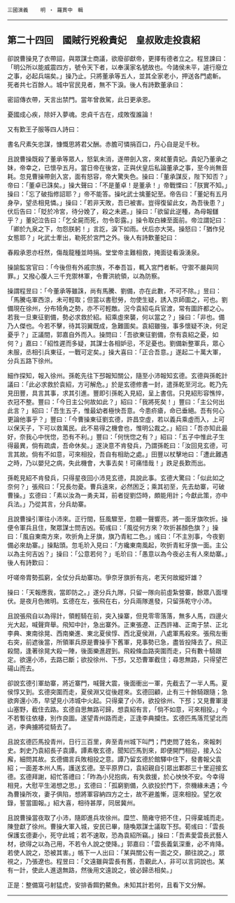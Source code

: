 

`三國演義`　　`明 ‧ 羅貫中　輯`

* * *

## 第二十四回　國賊行兇殺貴妃　皇叔敗走投袁紹

卻說曹操見了衣帶詔，與眾謀士商議，欲廢卻獻帝，更擇有德者立之。程昱諫曰：「明公所以能威震四方，號令天下者，以奉漢家名號故也。今諸侯未平，遽行廢立之事，必起兵端矣。」操乃止。只將董承等五人，並其全家老小，押送各門處斬。死者共七百餘人。城中官民見者，無不下淚。後人有詩歎董承曰：

密詔傳衣帶，天言出禁門。當年曾救駕，此日更承恩。

憂國成心疾，除奸入夢魂。忠貞千古在，成敗復誰論！

又有歎王子服等四人詩曰：

書名尺素矢忠謀，慷慨思將君父酬。赤膽可憐捐百口，丹心自是足千秋。

且說曹操既殺了董承等眾人，怒氣未消，遂帶劍入宮，來弒董貴妃。貴妃乃董承之妹，帝幸之，已懷孕五月。當日帝在後宮，正與伏皇后私論董承之事，至今尚無音耗。忽見曹操帶劍入宮，面有怒容，帝大驚失色。操曰：「董承謀反，陛下知否？」帝曰：「董卓已誅矣。」操大聲曰：「不是董卓！是董承！」帝戰慄曰：「朕實不知。」操曰：「忘了破指修詔耶？」帝不能答。操叱武士擒董妃至。帝告曰：「董妃有五月身孕，望丞相見憐。」操曰：「若非天敗，吾已被害。豈得復留此女，為吾後患？」伏后告曰：「貶於冷宮，待分娩了，殺之未遲。」操曰：「欲留此逆種，為母報讎乎？」董妃泣告曰：「乞全屍而死，勿令彰露。」操令取白練至面前。帝泣謂妃曰：「卿於九泉之下，勿怨朕躬！」言訖，淚下如雨。伏后亦大哭。操怒曰：「猶作兒女態耶？」叱武士牽出，勒死於宮門之外。後人有詩歎董妃曰：

春殿承恩亦枉然，傷哉龍種並時捐。堂堂帝主難相救，掩面徒看淚湧泉。

操諭監宮官曰：「今後但有外戚宗族，不奉吾旨，輒入宮門者斬。守禦不嚴與同罪。」又撥心腹人三千充禦林軍，令曹洪統領，以為防察。

操謂程昱曰：「今董承等雖誅，尚有馬騰、劉備，亦在此數，不可不除。」昱曰：「馬騰屯軍西涼，未可輕取；但當以書慰勞，勿使生疑，誘入京師圖之，可也。劉備現在徐州，分布犄角之勢，亦不可輕敵。況今袁紹屯兵官渡，常有圖許都之心。若我一旦東征劉備，勢必求救於紹。紹乘虛來襲，何以當之？」操曰：「非也。備乃人傑也。今若不擊，待其羽翼既成，急難圖矣。袁紹雖強，事多懷疑不決，何足憂乎？」正議間，郭嘉自外而入。操問曰：「吾欲東征劉備，奈有袁紹之憂，如何？」嘉曰：「紹性遲而多疑，其謀士各相妒忌，不足憂也。劉備新整軍兵，眾心未服，丞相引兵東征，一戰可定矣。」操大喜曰：「正合吾意。」遂起二十萬大軍，分兵五路下徐州。

細作探知，報入徐州。孫乾先往下邳報知關公，隨至小沛報知玄德。玄德與孫乾計議曰：「此必求救於袁紹，方可解危。」於是玄德修書一封，遣孫乾至河北。乾乃先見田豐，具言其事，求其引進。豐即引孫乾入見紹，呈上書信。只見紹形容憔悴，衣冠不整。豐曰：「今日主公何故如此？」紹曰：「我將死矣！」豐曰：「主公何出此言？」紹曰：「吾生五子，惟最幼者極快吾意。今患疥瘡，命已垂絕。吾有何心更論他事乎？」豐曰：「今曹操東征劉玄德，許昌空虛，若以義兵乘虛而入，上可以保天子，下可以救萬民。此不易得之機會也，惟明公裁之。」紹曰：「吾亦知此最好，奈我心中恍惚，恐有不利。」豐曰：「何恍惚之有？」紹曰：「五子中惟此子生得最異，倘有疏虞，吾命休矣。」遂決意不肯發兵，乃謂孫乾曰：「汝回見玄德，可言其故。倘有不如意，可來相投，吾自有相助之處。」田豐以杖擊地曰：「遭此難遇之時，乃以嬰兒之病，失此機會，大事去矣！可痛惜哉！」跌足長歎而出。

孫乾見紹不肯發兵，只得星夜回小沛見玄德，具說此事。玄德大驚曰：「似此如之奈何？」張飛曰：「兄長勿憂。曹兵遠來，必然困乏；乘其初至，先去劫寨，可破曹操。」玄德曰：「素以汝為一勇夫耳，前者捉劉岱時，頗能用計；今獻此策，亦中兵法。」乃從其言，分兵劫寨。

且說曹操引軍往小沛來。正行間，狂風驟至，忽聽一聲響亮，將一面牙旗吹折。操便令軍兵且住，聚眾謀士問吉凶。荀彧曰：「風從何方來？吹折甚顏色旗？」操曰：「風自東南方來，吹折角上牙旗，旗乃青紅二色。」彧曰：「不主別事，今夜劉備必來劫寨。」操點頭。忽毛玠入見曰：「方纔東南風起，吹折青紅牙旗一面。主公以為主何吉凶？」操曰：「公意若何？」毛玠曰：「愚意以為今夜必主有人來劫寨。」後人有詩歎曰：

吁嗟帝胄勢孤窮，全仗分兵劫寨功。爭奈牙旗折有兆，老天何故縱奸雄？

操曰：「天報應我，當即防之。」遂分兵九隊，只留一隊向前虛紮營寨，餘眾八面埋伏。是夜月色微明。玄德在左，張飛在右，分兵兩隊進發，只留孫乾守小沛。

且說張飛自以為得計，領輕騎在前，突入操寨，但見零零落落，無多人馬，四邊火光大起，喊聲齊舉。飛知中計，急出寨外。正東張遼、正西許褚、正南于禁、正北李典、東南徐晃、西南樂進、東北夏侯惇、西北夏侯淵，八處軍馬殺來。張飛左衝右突，前遮後當，所領軍兵原是曹操手下舊軍，見事勢已急，盡皆投降去了。飛正殺間，逢著徐晃大殺一陣，後面樂進趕到。飛殺條血路突圍而走，只有數十騎跟定。欲還小沛，去路已斷；欲投徐州、下邳，又恐曹軍截住；尋思無路，只得望芒碭山而去。

卻說玄德引軍劫寨，將近寨門，喊聲大震，後面衝出一軍，先截去了一半人馬。夏侯惇又到。玄德突圍而走，夏侯淵又從後趕來。玄德回顧，止有三十餘騎跟隨；急欲奔還小沛，早望見小沛城中火起。只得棄了小沛，欲投徐州、下邳；又見曹軍漫山塞野，截住去路。玄德自思無路可歸，想袁紹有言，「倘不如意，可來相投。」今不若暫往依棲，別作良圖。遂望青州路而走，正逢李典攔住。玄德匹馬落荒望北而逃，李典擄將從騎去了。

且說玄德匹馬投青州，日行三百里，奔至青州城下叫門；門吏問了姓名，來報刺史。刺史乃袁紹長子袁譚。譚素敬玄德，聞知匹馬到來，即便開門相迎，接入公廨，細問其故。玄德備言兵敗相投之意。譚乃留玄德於館驛中住下，發書報父袁紹；一面差本州人馬，護送玄德。至平原界口，袁紹親自引眾出鄴郡三十里迎接玄德。玄德拜謝，紹忙答禮曰：「昨為小兒抱病，有失救援，於心怏怏不安。今幸得相見，大慰平生渴想之思。」玄德曰：「孤窮劉備，久欲投於門下，奈機緣未遇；今為曹操所攻，妻子俱陷，想將軍容納四方之士，故不避羞慚，逕來相投。望乞收錄，誓當圖報。」紹大喜，相待甚厚，同居冀州。

且說曹操當夜取了小沛，隨即進兵攻徐州。糜竺、簡雍守把不住，只得棄城而走。陳登獻了徐州。曹操大軍入城，安民已畢，隨喚眾謀士議取下邳。荀彧曰：「雲長保護玄德妻小，死守此城；若不速取，恐為袁紹所竊。」操曰：「吾素愛雲長武藝人材，欲得之以為己用，不若令人說之使降。」郭嘉曰：「雲長義氣深重，必不肯降。若使人說之，恐被其害。」帳下一人出曰：「某與關公有一面之交，願往說之。」眾視之，乃張遼也。程昱曰：「文遠雖與雲長有舊，吾觀此人，非可以言詞說也。某有一計，使此人進退無路，然後用文遠說之，彼必歸丞相矣。」

正是：整備窩弓射猛虎，安排香餌釣鰲魚。未知其計若何，且看下文分解。

* * *

